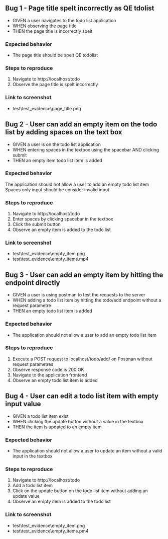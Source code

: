 ## Bug 1 - Page title spelt incorrectly as QE tdolist
- GIVEN a user navigates to the todo list application
- WHEN observing the page title
- THEN the page title is incorrectly spelt

### Expected behavior
- The page title should be spelt QE todolist

### Steps to reproduce
1. Navigate to http://localhost/todo
2. Observe the page title is spelt incorrectly

### Link to screenshot
- test\test_evidence\page_title.png

## Bug 2 - User can add an empty item on the todo list by adding spaces on the text box
- GIVEN a user is on the todo list application
- WHEN entering spaces in the textbox using the spacebar AND clicking submit
- THEN an empty item todo list item is added

### Expected behavior
The application should not allow a user to add an empty todo list item
Spaces only input should be consider invalid input

### Steps to reproduce
1. Navigate to http://localhost/todo
2. Enter spaces by clicking spacebar in the textbox
3. Click the submit button
4. Observe an empty item is added to the todo list

### Link to screenshot
- test\test_evidence\empty_item.png
- test\test_evidence\empty_items.mp4

## Bug 3 - User can add an empty item by hitting the endpoint directly
- GIVEN a user is using postman to test the requests to the server
- WHEN adding a todo list item by hitting the todo/add endpoint without a request parametre
- THEN an empty todo list item is added

### Expected behavior
- The application should not allow a user to add an empty todo list item

### Steps to reproduce
1. Execute a POST request to localhost/todo/add/ on Postman without request parametres 
2. Observe response code is 200 OK 
3. Navigate to the application frontend
4. Observe an empty todo list item is added 


## Bug 4 - User can edit a todo list item with empty input value
- GIVEN a todo list item exist
- WHEN clicking the update button without a value in the textbox
- THEN the item is updated to an empty item

### Expected behavior
- The application should not allow a user to update an item without a valid input in the textbox

### Steps to reproduce
1. Navigate to http://localhost/todo
2. Add a todo list item
3. Click on the update button on the todo list item without adding an update value
4. Observe an empty item is added to the todo list

### Link to screenshot
- test\test_evidence\empty_item.png
- test\test_evidence\empty_items.pm4
